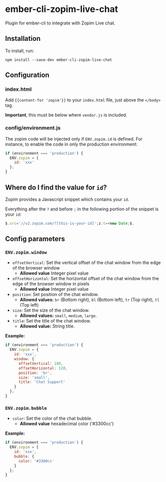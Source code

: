 # ember-cli-zopim-live-chat

Plugin for ember-cli to integrate with Zopim Live chat.

## Installation

To install, run:

```
npm install --save-dev ember-cli-zopim-live-chat
```

## Configuration

### index.html

Add `{{content-for 'zopim'}}` to your `index.html` file, just above the `</body>` tag.

**Important**, this must be below where `vendor.js` is included.

### config/environment.js

The zopim code will be injected only if `ENV.zopim.id` is defined. For instance, to enable the code in only the production environment:

```javascript
if (environment === 'production') {
  ENV.zopim = {
    id: 'xxx'
  };
}
```

## Where do I find the value for `id`?

Zopim provides a Javascript snippet which contains your `id`.

Everything after the `?` and before `;` in the following portion of the snippet is your `id`:

```javascript
$.src='//v2.zopim.com/?[this-is-your-id]';z.t=+new Date;$.
```

## Config parameters

### `ENV.zopim.window`

* `offsetVertical`: Set the vertical offset of the chat window from the edge of the browser window
  * **Allowed value** Integer pixel value
* `offsetHorizontal`: Set the horizontal offset of the chat window from the edge of the browser window in pixels
  * **Allowed value** Integer pixel value
* `position`: Set position of the chat window.
  * **Allowed values:** `br` (Bottom right), `bl` (Bottom left), `tr` (Top right), `tl` (Top left)
* `size`: Set the size of the chat window.
  * **Allowed values:** `small`, `medium`, `large`.
* `title`: Set the title of the chat window.
  * **Allowed value:** String title.

**Example:**

```javascript
if (environment === 'production') {
  ENV.zopim = {
    id: 'xxx',
    window: {
      offsetVertical: 100,
      offsetHorizontal: 120,
      position: 'br',
      size: 'small',
      title: 'Chat Support'
    }
  };
}
```

### `ENV.zopim.bubble`

* `color`: Set the color of the chat bubble.
  * **Allowed value** hexadecimal color (‘#3300cc’)

**Example:**

```javascript
if (environment === 'production') {
  ENV.zopim = {
    id: 'xxx',
    bubble: {
      color: '#3300cc'
    }
  };
}
```
